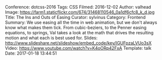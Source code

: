 Conference: dotcss-2016
Tags: CSS
Filmed: 2016-12-02
Author: valhead
Image: https://farm1.staticflickr.com/674/31468110546_0a1df6cfc8_k_d.jpg
Title: The Ins and Outs of Easing
Curator: sylvinus
Category: Frontend
Summary: We use easing all the time in web animation, but we don't always know what makes them tick. From cubic-beziers, to the Penner easing equations, to springs, Val takes a look at the math that drives the resulting motion and what each is best used for.
Slides: http://www.slideshare.net/slideshow/embed_code/key/IGUFpzaLVUo3sX
Video: https://www.youtube.com/watch?v=K4oORp42FxA
Template: talk
Date: 2017-01-18 13:44:51